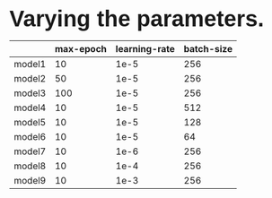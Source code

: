 <span style="font-size: 40px; font-weight: bold; font-family: 'Arial Black', Gadget, sans-serif;">Varying the parameters.</span>

|           | max-epoch | learning-rate | batch-size |
|-----------|-----------|---------------|------------|
| model1    | 10        | 1e-5          | 256        |
| model2    | 50        | 1e-5          | 256        |
| model3    | 100       | 1e-5          | 256        |
| model4    | 10        | 1e-5          | 512        |
| model5    | 10        | 1e-5          | 128        |
| model6    | 10        | 1e-5          | 64         |
| model7    | 10        | 1e-6          | 256        |
| model8    | 10        | 1e-4          | 256        |
| model9    | 10        | 1e-3          | 256        |
